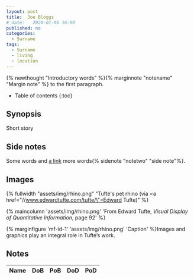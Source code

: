 ```yaml
---
layout: post
title:  Joe Bloggs
# date:   2020-01-06 16:00
published: no
categories: 
  - Surname
tags:
  - Surname
  - living
  - location
---
```

{% newthought "Introductory words" %}{% marginnote "notename" "Margin note" %} to the first paragraph.
<!--more-->

* Table of contents
{:toc}

## Synopsis
Short story

## Side notes
Some words and [a link](//cullaloe.net) more words{% sidenote "notetwo" "side note"%}.

## Images
{% fullwidth "assets/img/rhino.png" "Tufte's pet rhino (via <a href=\"//www.edwardtufte.com/tufte/\">Edward Tufte</a>)" %}

{% maincolumn 'assets/img/rhino.png' 'From Edward Tufte, *Visual Display of Quantitative Information*, page 92' %}

{% marginfigure 'mf-id-1' 'assets/img/rhino.png' 'Caption'  %}Images and graphics play an integral role in Tufte’s work.

## Notes

Name|DoB|PoB|DoD|PoD
:---|:-:|:--|:-:|:--
